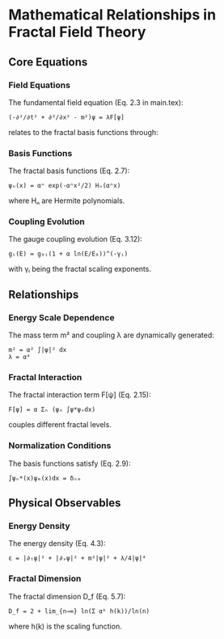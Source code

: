 # Mathematical Relationships in Fractal Field Theory

## Core Equations

### Field Equations
The fundamental field equation (Eq. 2.3 in main.tex):
```
(-∂²/∂t² + ∂²/∂x² - m²)ψ = λF[ψ]
```
relates to the fractal basis functions through:

### Basis Functions
The fractal basis functions (Eq. 2.7):
```
ψₙ(x) = αⁿ exp(-αⁿx²/2) Hₙ(αⁿx)
```
where Hₙ are Hermite polynomials.

### Coupling Evolution
The gauge coupling evolution (Eq. 3.12):
```
gᵢ(E) = g₀ᵢ(1 + α ln(E/E₀))^(-γᵢ)
```
with γᵢ being the fractal scaling exponents.

## Relationships

### Energy Scale Dependence
The mass term m² and coupling λ are dynamically generated:
```
m² = α² ∫|ψ|² dx
λ = α⁴
```

### Fractal Interaction
The fractal interaction term F[ψ] (Eq. 2.15):
```
F[ψ] = α Σₙ (ψₙ ∫ψ*ψₙdx)
```
couples different fractal levels.

### Normalization Conditions
The basis functions satisfy (Eq. 2.9):
```
∫ψₙ*(x)ψₘ(x)dx = δₙₘ
```

## Physical Observables

### Energy Density
The energy density (Eq. 4.3):
```
ε = |∂ₜψ|² + |∂ₓψ|² + m²|ψ|² + λ/4|ψ|⁴
```

### Fractal Dimension
The fractal dimension D_f (Eq. 5.7):
```
D_f = 2 + lim_{n→∞} ln(Σ αᵏ h(k))/ln(n)
```
where h(k) is the scaling function. 